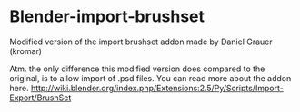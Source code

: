# Blender-import-brushset
Modified version of the import brushset addon made by Daniel Grauer (kromar)

Atm. the only difference this modified version does compared to the original, is to allow import of .psd files.
You can read more about the addon here.
http://wiki.blender.org/index.php/Extensions:2.5/Py/Scripts/Import-Export/BrushSet
